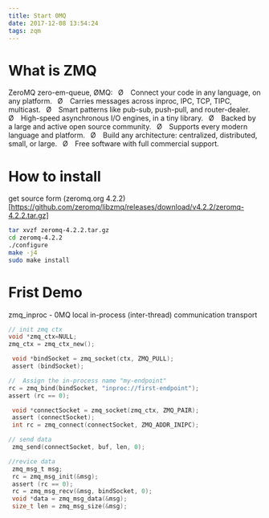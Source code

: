 ```yaml
---
title: Start 0MQ
date: 2017-12-08 13:54:24
tags: zqm
---
```


# What is ZMQ


ZeroMQ zero-em-queue, ØMQ:
 Ø  Connect your code in any language, on any platform.
 Ø  Carries messages across inproc, IPC, TCP, TIPC, multicast.
 Ø  Smart patterns like pub-sub, push-pull, and router-dealer.
 Ø  High-speed asynchronous I/O engines, in a tiny library.
 Ø  Backed by a large and active open source community.
 Ø  Supports every modern language and platform.
 Ø  Build any architecture: centralized, distributed, small, or large.
 Ø  Free software with full commercial support.


# How to install

get source form (zeromq.org 4.2.2)[https://github.com/zeromq/libzmq/releases/download/v4.2.2/zeromq-4.2.2.tar.gz]

```sh
tar xvzf zeromq-4.2.2.tar.gz
cd zeromq-4.2.2
./configure
make -j4
sudo make install
```

# Frist Demo
zmq_inproc - 0MQ local in-process (inter-thread) communication transport

```c
// init zmq ctx
void *zmq_ctx=NULL;
zmq_ctx = zmq_ctx_new();

 void *bindSocket = zmq_socket(ctx, ZMQ_PULL);
 assert (bindSocket);

//  Assign the in-process name "my-endpoint"
rc = zmq_bind(bindSocket, "inproc://first-endpoint");
assert (rc == 0);

 void *connectSocket = zmq_socket(zmq_ctx, ZMQ_PAIR);
 assert (connectSocket);
 int rc = zmq_connect(connectSocket, ZMQ_ADDR_INIPC);

// send data
 zmq_send(connectSocket, buf, len, 0);

//revice data
 zmq_msg_t msg;
 rc = zmq_msg_init(&msg);
 assert (rc == 0);
 rc = zmq_msg_recv(&msg, bindSocket, 0);
 void *data = zmq_msg_data(&msg);
 size_t len = zmq_msg_size(&msg);
```


